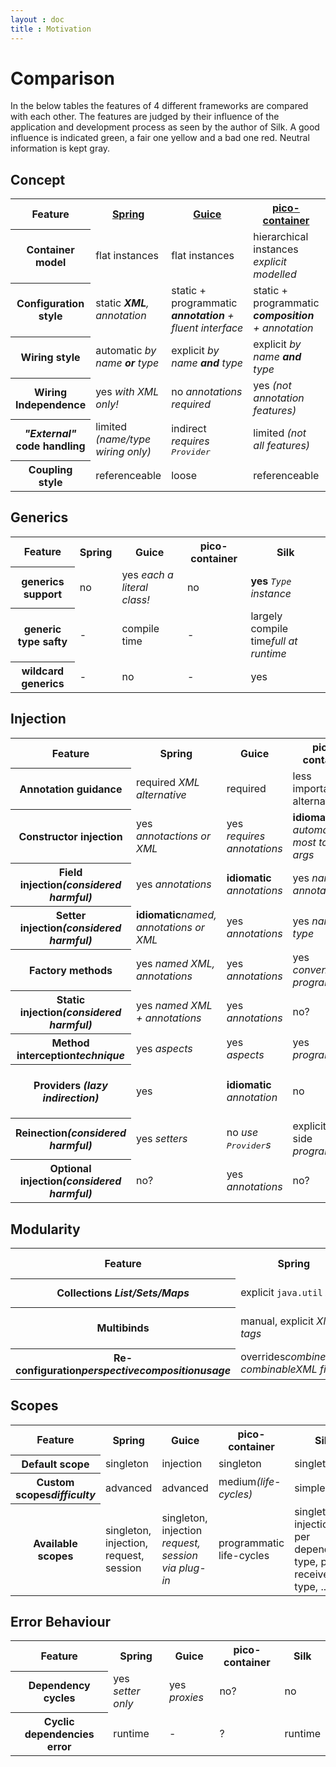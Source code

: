 ```yaml
---
layout : doc
title : Motivation
---
```

# Comparison

<abstract>
In the below tables the features of 4 different frameworks are compared with each other. The features are judged by their influence of the application and development process as seen by the author of Silk. A good influence is indicated green, a fair one yellow and a bad one red. Neutral information is kept gray.
</abstract>

## Concept
<table class="compare">
<tr>
	<th>Feature</th><th><a href="http://www.springsource.org/">Spring</a></th><th><a href="http://code.google.com/p/google-guice/">Guice</a></th><th><a href="http://picocontainer.com/">pico-container</a></th><th>Silk</th>
</tr>
<tr>
	<th>Container model</th> 
	<td class="bad">flat instances</td>
	<td class="bad">flat instances</td> 
	<td class="fair">hierarchical instances <i>explicit modelled<i></td> 
	<td class="good">hierarchical instances <i>"production rules"</i></td>
</tr>
<tr>
	<th>Configuration style</th> 
	<td class="fair">static <i><b>XML</b>, annotation</i></td> 
	<td class="good">static + programmatic <i><b>annotation</b> + <nobr>fluent interface</nobr></i></td>
	<td class="fair">static + programmatic <i><b>composition</b> + annotation</i></td>
	<td class="good">programmatic <i><b>fluent interface</b></i></td>
</tr>
<tr>
	<th>Wiring style</th>
	<td class="bad">automatic <i>by name <b>or</b> type</i></td>	
	<td class="fair">explicit <i>by name <b>and</b> type</i></td>
	<td class="fair">explicit <i>by name <b>and</b> type</td>
	<td class="good">explicit <i>name + type + hierarchy<i/></td>
</tr>
<tr>
	<th>Wiring Independence</th> 
	<td class="fair">yes <i>with XML only!</i></td>	
	<td class="bad">no <i>annotations required</i></td>
	<td class="fair">yes <i>(not annotation features)</i></td>
	<td class="good"><b>yes</b> <i>pure fluent interface</i></td>
</tr>
<tr>
	<th><i>"External"</i> code handling</th>
	<td class="fair">limited <i>(name/type wiring only)</i></td>	
	<td class="fair">indirect <i>requires <tt>Provider</tt></i></td>
	<td class="fair">limited <i>(not all features)</i></td>
	<td class="good"><b>as own</b><i>uniform</i></td>
</tr>
<tr>
	<th>Coupling style</th> 
	<td class="fair">referenceable</td>	
	<td class="good">loose</td>
	<td class="fair">referenceable</td>
	<td class="good">loose</td>
</tr>
</table>

## Generics
<table class="compare">
<tr>
	<th>Feature</th><th>Spring</th><th>Guice</th><th>pico-container</th><th>Silk</th>
</tr>
<tr>
	<th>generics support</th>
	<td class="bad">no</td>
	<td class="fair">yes <i>each a literal class!</i></td>
	<td class="bad">no</td>
	<td class="good"><b>yes</b> <i><code>Type</code> instance</i></td>
</tr>
<tr>
	<th>generic type safty</th>
	<td>-</td>	
	<td class="good">compile time</td>
	<td>-</td>
	<td class="fair">largely compile time<i>full at runtime</i></td>
</tr>
<tr>
	<th>wildcard generics</th> 
	<td>-</td>	
	<td class="bad">no</td>
	<td>-</td>
	<td class="good">yes</td>
</tr>
</table>


## Injection
<table class="compare">
<tr>
	<th>Feature</th><th>Spring</th><th>Guice</th><th>pico-container</th><th>Silk</th>
</tr>
<tr>
	<th>Annotation guidance</th>
	<td class="fair">required <i>XML alternative</i></td>	
	<td class="bad">required</td>
	<td class="good">less important alternative</td>
	<td class="good"><b>no need<b></td>
</tr>
<tr>
	<th>Constructor injection</th>
	<td class="fair">yes <i>annotactions or XML<i></td>	
	<td class="bad">yes <i>requires annotations</i></td>
	<td class="good"><b>idiomatic</b> <i>automatic: most to few args</i></td>
	<td class="good"><b>idiomatic</b> <i>fluent interface</i><i>many options<i></td>
</tr>
<tr>
	<th>Field injection<i>(considered harmful)</i></th>
	<td class="fair">yes <i>annotations</i></td>	
	<td class="fair"><b>idiomatic</b> <i>annotations</i></td>
	<td class="fair">yes <i>named or annotations</i></td>
	<td class="good"><b>no</b></td>
</tr>
<tr>
	<th>Setter injection<i>(considered harmful)</i></th>
	<td class="fair"><b>idiomatic</b><i>named, annotations or XML</i></td>	
	<td class="fair">yes <i>annotations</i></td>
	<td class="fair">yes <i>name or type</i></td>
	<td class="good"><b>no</b></td>
</tr>
<tr>
	<th>Factory methods</th>
	<td class="fair">yes <i>named XML, annotations<i></td>	
	<td class="fair">yes <i>annotations</i></td>
	<td class="good">yes <i>convention, programmatic</i></td>
	<td class="good">yes <i>fluent interface<i></td>
</tr>
<tr>
	<th>Static injection<i>(considered harmful)</i></th>
	<td class="fair">yes <i>named XML + annotations</i></td>	
	<td class="fair">yes <i>annotations</i></td>
	<td class="good">no?</td>
	<td class="good"><b>no</b></td>
</tr>
<tr>
	<th>Method interception<i>technique</i></th>
	<td class="bad">yes <i>aspects<i></td>	
	<td class="bad">yes <i>aspects<i></td>
	<td class="good">yes <i>programmatic<i></td>
	<td class="good">services <i>programmatic<i></td>
</tr>
<tr>
	<th>Providers <i>(lazy indirection)</i></th>
	<td class="fair">yes</td>	
	<td class="fair"><b>idiomatic</b> <i>annotation</i></td>
	<td class="good">no</td>
	<td class="good">optional <i>bridge via fluent interface</i></td>
</tr>
<tr>
	<th>Reinection<i>(considered harmful)</i></th>
	<td class="bad">yes <i>setters</i></td>	
	<td class="good">no <i>use <tt>Provider</tt>s</i></td>
	<td class="fair">explicit call-side <i>programmatic</i></td>
	<td class="good"><b>no</b></td>
</tr>
<tr>
	<th>Optional injection<i>(considered harmful)</i></th>
	<td class="good">no?</td>	
	<td class="bad">yes <i>annotations</i></td>
	<td class="good">no?</td>
	<td class="good"><b>no</b></td>
</tr>
</table>

## Modularity
<table class="compare">
<tr>
	<th>Feature</th><th>Spring</th><th>Guice</th><th>pico-container</th><th>Silk</th>
</tr>
<tr>
	<th>Collections <i>List/Sets/Maps<i></th>
	<td class="bad">explicit <code>java.util</code><i> XML</i></td>	
	<td class="fair">plugin-in <code>java.util</code><i> fluent interface</i></td>
	<td>?</td>
	<td class="good"><b>any</b>(via bridge)<i>fluent interface</i></td>
</tr>
<tr>
	<th>Multibinds</th>
	<td class="bad">manual, explicit <i>XML tags</i></td>	
	<td class="fair">semi-automatic, explicit, loose coupled <i>fluent interface</i></td>
	<td class="bad">manual, explicit <i>programmatic</i></td>
	<td class="good">automatic, loose coupled <i>fluent interface</i></td>
</tr>
<tr>
	<th>Re-configuration<i>perspective</i><i>composition</i><i>usage</i></th>
	<td class="bad">overrides<i>combined</i><i>not combinable</i><i>XML files</i></td>
	<td class="bad">overrides<i>combined</i><i>not combinable</i><i>Modules</i></td>
	<td>?</td>
	<td class="good">install/uninstall<i>isolated</i><i>combinable</i><i>fluent interface</i></td>
</tr>
</table>


## Scopes
<table class="compare">
<tr>
	<th>Feature</th><th>Spring</th><th>Guice</th><th>pico-container</th><th>Silk</th>
</tr>
<tr>
	<th>Default scope</th>
	<td class="good">singleton</td>
	<td class="fair">injection</td>
	<td class="good">singleton</td>
	<td class="good">singleton</td>
</tr>
<tr>
	<th>Custom scopes<i>difficulty</i></th>
	<td class="bad">advanced</td>
	<td class="bad">advanced</td>
	<td class="fair">medium<i>(life-cycles)<i/></td>
	<td class="good">simple</td>
</tr>
<tr>
	<th>Available scopes</th>
	<td class="fair">singleton, injection, request, session</td>
	<td class="fair">singleton, injection <i>request, session via plug-in</i></td>
	<td class="good">programmatic life-cycles</td>
	<td class="good">singleton, injection, per dependency type, per receiver type, ...</td>
</tr>
</table>

## Error Behaviour
<table class="compare">
<tr>
	<th>Feature</th><th>Spring</th><th>Guice</th><th>pico-container</th><th>Silk</th>
</tr>
<tr>
	<th>Dependency cycles</th>
	<td class="fair">yes <i>setter only</i></td>
	<td class="bad">yes <i>proxies</i></td>
	<td class="good">no?</td>
	<td class="good">no</td>
</tr>
<tr>
	<th>Cyclic dependencies error</th>
	<td>runtime</td>
	<td>-</td>
	<td>?</td>
	<td>runtime</td>
</tr>
</table>
